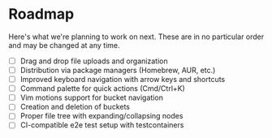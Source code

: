 # Roadmap

Here's what we're planning to work on next. These are in no particular order and may be changed at any time.

- [ ] Drag and drop file uploads and organization
- [ ] Distribution via package managers (Homebrew, AUR, etc.)
- [ ] Improved keyboard navigation with arrow keys and shortcuts
- [ ] Command palette for quick actions (Cmd/Ctrl+K)
- [ ] Vim motions support for bucket navigation
- [ ] Creation and deletion of buckets
- [ ] Proper file tree with expanding/collapsing nodes
- [ ] CI-compatible e2e test setup with testcontainers
